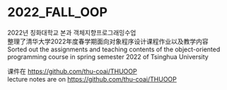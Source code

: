# 2022_FALL_OOP
2022년 칭화대학교 본과 객체지향프로그래밍수업   
整理了清华大学2022年度春学期面向对象程序设计课程作业以及教学内容   
Sorted out the assignments and teaching contents of the object-oriented programming course in spring semester 2022 of Tsinghua University   

课件在 https://github.com/thu-coai/THUOOP   
lecture notes are on https://github.com/thu-coai/THUOOP
